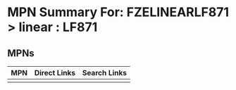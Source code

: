 



# MPN Summary For: FZELINEARLF871 > linear : LF871

## MPNs
  

|MPN|Direct Links|Search Links|
| :--- | :--- | :--- |
||||
